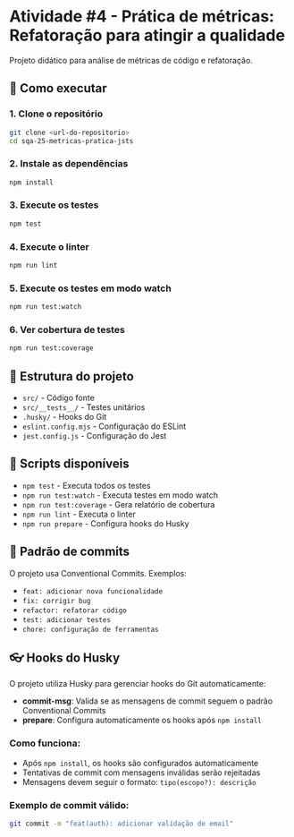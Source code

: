 # Atividade #4 - Prática de métricas: Refatoração para atingir a qualidade

Projeto didático para análise de métricas de código e refatoração.

## 🚀 Como executar

### 1. Clone o repositório
```bash
git clone <url-do-repositorio>
cd sqa-25-metricas-pratica-jsts
```

### 2. Instale as dependências
```bash
npm install
```

### 3. Execute os testes
```bash
npm test
```

### 4. Execute o linter
```bash
npm run lint
```

### 5. Execute os testes em modo watch
```bash
npm run test:watch
```

### 6. Ver cobertura de testes
```bash
npm run test:coverage
```

## 📁 Estrutura do projeto

- `src/` - Código fonte
- `src/__tests__/` - Testes unitários
- `.husky/` - Hooks do Git
- `eslint.config.mjs` - Configuração do ESLint
- `jest.config.js` - Configuração do Jest

## 🔧 Scripts disponíveis

- `npm test` - Executa todos os testes
- `npm run test:watch` - Executa testes em modo watch
- `npm run test:coverage` - Gera relatório de cobertura
- `npm run lint` - Executa o linter
- `npm run prepare` - Configura hooks do Husky

## 📝 Padrão de commits

O projeto usa Conventional Commits. Exemplos:
- `feat: adicionar nova funcionalidade`
- `fix: corrigir bug`
- `refactor: refatorar código`
- `test: adicionar testes`
- `chore: configuração de ferramentas`

## 👓 Hooks do Husky

O projeto utiliza Husky para gerenciar hooks do Git automaticamente:

- **commit-msg**: Valida se as mensagens de commit seguem o padrão Conventional Commits
- **prepare**: Configura automaticamente os hooks após `npm install`

### Como funciona:
- Após `npm install`, os hooks são configurados automaticamente
- Tentativas de commit com mensagens inválidas serão rejeitadas
- Mensagens devem seguir o formato: `tipo(escopo?): descrição`

### Exemplo de commit válido:
```bash
git commit -m "feat(auth): adicionar validação de email"
```
